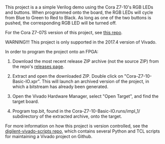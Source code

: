 This project is a a simple Verilog demo using the Cora Z7-10's RGB LEDs and buttons. When programmed onto the board, the RGB LEDs will cycle from Blue to Green to Red to Black. As long as one of the two buttons is pushed, the corresponding RGB LED will be turned off.

For the Cora Z7-07S version of this project, see [this repo](https://github.com/Digilent/Cora-Z7-07S-Basic-IO).

WARNING!!! This project is only supported in the 2017.4 version of Vivado.

In order to program the project onto an FPGA:

1. 	Download the most recent release ZIP archive (not the source ZIP) from the repo's [releases page](https://github.com/Digilent/Cora-Z7-10-Basic-IO/releases).

2. 	Extract and open the downloaded ZIP. Double click on "Cora-Z7-10-Basic-IO.xpr". This will launch an archived version of the project, in which a bitstream has already been generated.

3. 	Open the Vivado Hardware Manager, select "Open Target", and find the target board.

4.  Program top.bit, found in the Cora-Z7-10-Basic-IO.runs/impl_1/ subdirectory of the extracted archive, onto the target.

For more information on how this project is version controlled, see the [digilent-vivado-scripts repo](https://github.com/artvvb/digilent-vivado-scripts), which contains several Python and TCL scripts for maintaining a Vivado project on Github.

